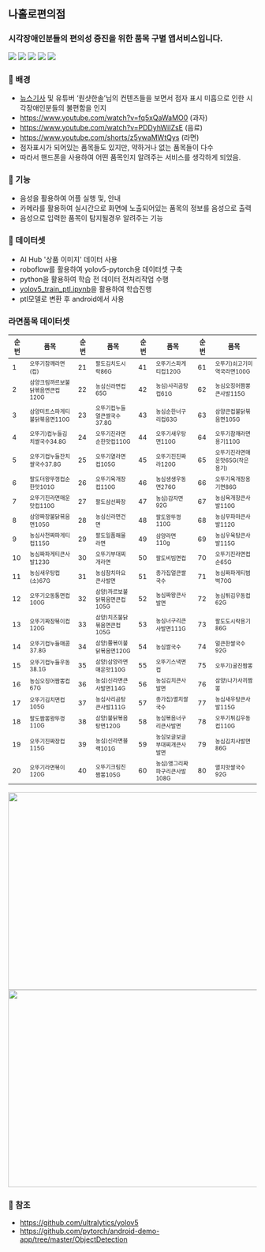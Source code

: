 ## 나홀로편의점
### 시각장애인분들의 편의성 증진을 위한 품목 구별 앱서비스입니다.

<p>
  <img src="https://img.shields.io/badge/Python-3776AB?style=flat-square&logo=python&logoColor=white"/>
  <img src="https://img.shields.io/badge/Android-3DDC84?style=flat-square&logo=android&logoColor=white"/>
  <img src="https://img.shields.io/badge/Colab-F9AB00?style=flat-square&logo=Google Colab&logoColor=white"/>
  <img src="https://img.shields.io/badge/Pytorch-EE4C2C?style=flat-square&logo=pytorch&logoColor=white"/>
  <img src="https://img.shields.io/badge/Yolov5-00FFFF?style=flat-square&logo=yolo&logoColor=white"/>
</p>




### 🌱 배경
* [뉴스기사](https://www.fnnews.com/news/202203211831219738) 및 유튜버 ‘원샷한솔’님의 컨텐츠들을 보면서 점자 표시 미흡으로 인한 시각장애인분들의 불편함을 인지
* https://www.youtube.com/watch?v=fq5xQaWaMO0 (과자)
* https://www.youtube.com/watch?v=PDDyhWiIZsE (음료)
* https://www.youtube.com/shorts/z5ywaMWtQys (라면)
* 점자표시가 되어있는 품목들도 있지만, 약하거나 없는 품목들이 다수
* 따라서 핸드폰을 사용하여 어떤 품목인지 알려주는 서비스를 생각하게 되었음.



### 🌱 기능
* 음성을 활용하여 어플 실행 및, 안내
* 카메라를 활용하여 실시간으로 화면에 노출되어있는 품목의 정보를 음성으로 출력
* 음성으로 입력한 품목이 탐지될경우 알려주는 기능 


### 🌱 데이터셋
* AI Hub '상품 이미지' 데이터 사용
* roboflow를 활용하여 yolov5-pytorch용 데이터셋 구축
* python을 활용하여 학습 전 데이터 전처리작업 수행
* [yolov5_train_ptl.ipynb](https://github.com/En-soso-com/Android/blob/main/yolov5_train_ptl.ipynb)을 활용하여 학습진행
* ptl모델로 변환 후 android에서 사용




### 라면품목 데이터셋

|<sub>순번</sub>|<sub>품목</sub>|<sub>순번</sub>|<sub>품목</sub>|<sub>순번</sub>|<sub>품목</sub>|<sub>순번</sub>|<sub>품목</sub>|
|----|----|----|----|----|----|----|----|
|<sub>1</sub>|<sub><sup>오뚜기참깨라면(컵)</sup></sub>|<sub>21</sub>|<sub><sup>팔도김치도시락86G</sup></sub>|<sub>41</sub>|<sub><sup>오뚜기스파게티컵120G</sup></sub>|<sub>61</sub>|<sub><sup>오뚜기)쇠고기미역국라면100G</sup></sub>|
|<sub>2</sub>|<sub><sup>삼양크림까르보불닭볶음면큰컵120G</sup></sub>|<sub>22</sub>|<sub><sup>농심신라면컵65G</sup></sub>|<sub>42</sub>|<sub><sup>농심)사리곰탕컵61G|<sub>62</sub>|<sub><sup>농심오징어짬뽕큰사발115G</sup></sub>|
|<sub>3</sub>|<sub><sup>삼양미트스파게티불닭볶음면110G</sup></sub>|<sub>23</sub>|<sub><sup>오뚜기컵누들얼큰쌀국수37.8G</sup></sub>|<sub>43</sub>|<sub><sup>농심순한너구리컵63G</sub>|<sub>63|<sub><sup>삼양큰컵불닭볶음면105G</sup></sub>|
|<sub>4</sub>|<sub><sup>오뚜기)컵누들김치쌀국수34.8G</sup></sub>|<sub>24</sub>|<sub><sup>오뚜기진라면순한맛컵110G</sup></sub>|<sub>44</sub>|<sub><sup>오뚜기새우탕면110G</sup></sub>|<sub>64</sub>|<sub><sup>오뚜기참깨라면용기110G</sup></sub>|
|<sub>5</sub>|<sub><sup>오뚜기컵누들잔치쌀국수37.8G</sup></sub>|<sub>25</sub>|<sub><sup>오뚜기열라면컵105G</sup></sub>|<sub>45</sub>|<sub><sup>오뚜기진진짜라120G</sup></sub>|<sub>65</sub>|<sub><sup>오뚜기진라면매운맛65G(작은용기)</sup></sub>|
|<sub>6</sub>|<sub><sup>팔도더왕뚜껑컵순한맛101G</sup></sub>|<sub>26</sub>|<sub><sup>오뚜기육개장컵110G</sup></sub>|<sub>46</sub>|<sub><sup>농심생생우동면276G</sup></sub>|<sub>66</sub>|<sub><sup>오뚜기육개장용기면86G</sup></sub>|
|<sub>7</sub>|<sub><sup>오뚜기진라면매운맛컵110G</sup></sub>|<sub>27</sub>|<sub><sup>팔도삼선짜장</sup></sub>|<sub>47</sub>|<sub><sup>농심)감자면92G</sup></sub>|<sub>67</sub>|<sub><sup>농심육개장큰사발110G</sup></sub>|
|<sub>8</sub>|<sub><sup>삼양짜장불닭볶음면105G</sup></sub>|<sub>28</sub>|<sub><sup>농심신라면건면</sup></sub>|<sub>48</sub>|<sub><sup>팔도왕뚜껑110G</sup></sub>|<sub>68</sub>|<sub><sup>농심무파마큰사발112G</sup></sub>|
|<sub>9</sub>|<sub><sup>농심사천짜파게티컵115G</sup></sub>|<sub>29</sub>|<sub><sup>팔도일품해물라면</sup></sub>|<sub>49</sub>|<sub><sup>삼양라면110g</sup></sub>|<sub>69</sub>|<sub><sup>농심우육탕큰사발115G</sup></sub>|
|<sub>10</sub>|<sub><sup>농심짜파게티큰사발123G</sup></sub>|<sub>30</sub>|<sub><sup>오뚜기부대찌개라면</sup></sub>|<sub>50</sub>|<sub><sup>팔도비빔면컵</sup></sub>|<sub>70</sub>|<sub><sup>오뚜기진라면컵순65G</sup></sub>|
|<sub>11</sub>|<sub><sup>농심새우탕컵(소)67G</sup></sub>|<sub>31</sub>|<sub><sup>농심참치마요큰사발면</sup></sub>|<sub>51</sub>|<sub><sup>종가집얼큰쌀국수</sup></sub>|<sub>71</sub>|<sub><sup>농심짜파게티범벅70G</sup></sub>|
|<sub>12</sub>|<sub><sup>오뚜기오동통면컵100G</sup></sub>|<sub>32</sub>|<sub><sup>삼양)까르보불닭볶음면큰컵105G</sup></sub>|<sub>52</sub>|<sub><sup>농심짜왕큰사발면</sup></sub>|<sub>72</sub>|<sub><sup>농심튀김우동컵62G</sup></sub>|
|<sub>13</sub>|<sub><sup>오뚜기짜장볶이컵120G</sup></sub>|<sub>33</sub>|<sub><sup>삼양)치즈불닭볶음면큰컵105G</sup></sub>|<sub>53</sub>|<sub><sup>농심너구리큰사발면111G</sup></sub>|<sub>73</sub>|<sub><sup>팔도도시락용기86G</sup></sub>|
|<sub>14</sub>|<sub><sup>오뚜기컵누들매콤37.8G</sup></sub>|<sub>34</sub>|<sub><sup>삼양)쫄볶이불닭볶음면120G</sup></sub>|<sub>54</sub>|<sub><sup>농심쌀국수</sup></sub>|<sub>74</sub>|<sub><sup>얼큰한쌀국수92G</sup></sub>|
|<sub>15</sub>|<sub><sup>오뚜기컵누들우동38.1G</sup></sub>|<sub>35</sub>|<sub><sup>삼양)삼양라면매운맛110G</sup></sub>|<sub>55</sub>|<sub><sup>오뚜기스낵면컵</sup></sub>|<sub>75</sub>|<sub><sup>오뚜기)굴진짬뽕</sup></sub>|
|<sub>16</sub>|<sub><sup>농심오징어짬뽕컵67G</sup></sub>|<sub>36</sub>|<sub><sup>농심)신라면큰사발면114G</sup></sub>|<sub>56</sub>|<sub><sup>농심김치큰사발면</sup></sub>|<sub>76</sub>|<sub><sup>삼양)나가사끼짬뽕</sup></sub>|
|<sub>17</sub>|<sub><sup>오뚜기김치면컵105G</sup></sub>|<sub>37</sub>|<sub><sup>농심사리곰탕큰사발111G</sup></sub>|<sub>57</sub>|<sub><sup>종가집)멸치쌀국수</sup></sub>|<sub>77</sub>|<sub><sup>농심새우탕큰사발115G</sup></sub>|
|<sub>18</sub>|<sub><sup>팔도짬뽕왕뚜껑110G</sup></sub>|<sub>38</sub>|<sub><sup>삼양)불닭볶음탕면120G</sup></sub>|<sub>58</sub>|<sub><sup>농심볶음너구리큰사발면</sup></sub>|<sub>78</sub>|<sub><sup>오뚜기튀김우동컵110G</sup></sub>|
|<sub>19</sub>|<sub><sup>오뚜기진짜장컵115G</sup></sub>|<sub>39</sub>|<sub><sup>농심)신라면블랙101G</sup></sub>|<sub>59</sub>|<sub><sup>농심보글보글부대찌개큰사발면</sup></sub>|<sub>79</sub>|<sub><sup>농심김치사발면86G</sup></sub>|
|<sub>20</sub>|<sub><sup>오뚜기라면볶이120G</sup></sub>|<sub>40</sub>|<sub><sup>오뚜기크림진짬뽕105G</sup></sub>|<sub>60</sub>|<sub><sup>농심)앵그리짜파구리큰사발108G</sup></sub>|<sub>80</sub>|<sub><sup>멸치맛쌀국수92G</sup></sub>|

<img src="https://user-images.githubusercontent.com/101173462/189529335-e0d640fe-a82a-4832-a9d4-49555d667882.png" width="800" height="400"/>
<img src="https://user-images.githubusercontent.com/101173462/189529553-9c7dd6ec-09d9-435a-a5bf-f89feef64126.jpg" width="800" height="400"/>



### 🌱 참조
* https://github.com/ultralytics/yolov5
* https://github.com/pytorch/android-demo-app/tree/master/ObjectDetection

